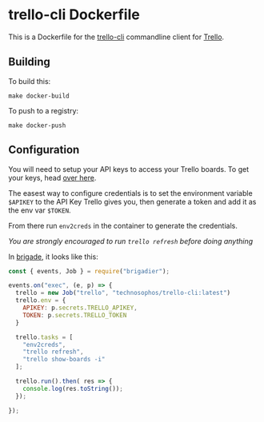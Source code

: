 # trello-cli Dockerfile

This is a Dockerfile for the [trello-cli](https://github.com/mheap/trello-cli)
commandline client for [Trello](https://trello.com/).

## Building

To build this:

```
make docker-build
```

To push to a registry:

```
make docker-push
```

## Configuration

You will need to setup your API keys to access your Trello boards. To get your
keys, head [over here](https://trello.com/app-key).

The easest way to configure credentials is to set the environment variable `$APIKEY`
to the API Key Trello gives you, then generate a token and add it as the env
var `$TOKEN`.

From there run `env2creds` in the container to generate the credentials.

_You are strongly encouraged to run `trello refresh` before doing anything_

In [brigade](http://brigade.sh), it looks like this:

```javascript
const { events, Job } = require("brigadier");

events.on("exec", (e, p) => {
  trello = new Job("trello", "technosophos/trello-cli:latest")
  trello.env = {
    APIKEY: p.secrets.TRELLO_APIKEY,
    TOKEN: p.secrets.TRELLO_TOKEN
  }

  trello.tasks = [
    "env2creds",
    "trello refresh",
    "trello show-boards -i"
  ];

  trello.run().then( res => {
    console.log(res.toString());
  });

});

```


